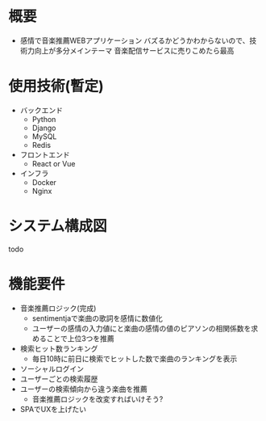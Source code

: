 # 概要
- 感情で音楽推薦WEBアプリケーション
バズるかどうかわからないので、技術力向上が多分メインテーマ
音楽配信サービスに売りこめたら最高

# 使用技術(暫定)
- バックエンド
    - Python
    - Django
    - MySQL
    - Redis
- フロントエンド
    - React or Vue
- インフラ
    - Docker
    - Nginx

# システム構成図
todo

# 機能要件
- 音楽推薦ロジック(完成)
    - sentimentjaで楽曲の歌詞を感情に数値化
    - ユーザーの感情の入力値にと楽曲の感情の値のピアソンの相関係数を求めることで上位3つを推薦
- 検索ヒット数ランキング
    - 毎日10時に前日に検索でヒットした数で楽曲のランキングを表示
- ソーシャルログイン
- ユーザーごとの検索履歴
- ユーザーの検索傾向から違う楽曲を推薦
    - 音楽推薦ロジックを改変すればいけそう?
- SPAでUXを上げたい
